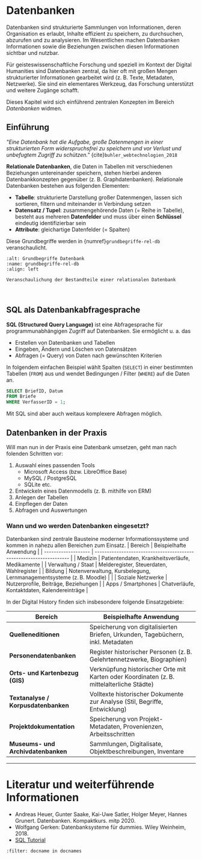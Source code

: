 # Datenbanken
 
Datenbanken sind strukturierte Sammlungen von Informationen, deren Organisation es erlaubt, Inhalte effizient zu speichern, zu durchsuchen, abzurufen und zu analysieren. Im Wesentlichen machen Datenbanken Informationen sowie die Beziehungen zwischen diesen Informationen sichtbar und nutzbar. 

Für geisteswissenschaftliche Forschung und speziell im Kontext der Digital Humanities sind Datenbanken zentral, da hier oft mit großen Mengen strukturierter Informationen gearbeitet wird (z. B. Texte, Metadaten, Netzwerke). Sie sind ein elementares Werkzeug, das Forschung unterstützt und weitere Zugänge schafft.

Dieses Kapitel wird sich einführend zentralen Konzepten im Bereich *Datenbanken* widmen.

## Einführung

*"Eine Datenbank hat die Aufgabe, große Datenmengen in einer strukturierten Form widerspruchsfrei zu speichern und vor Verlust und unbefugtem Zugriff zu schützen."* {cite}`buhler_webtechnologien_2018`


**Relationale Datenbanken**, die Daten in Tabellen mit verschiedenen Beziehungen untereinander speichern, stehen hierbei anderen Datenbankkonzepten gegenüber (z. B. Graphdatenbanken). Relationale Datenbanken bestehen aus folgenden Elementen:
- **Tabelle**: strukturierte Darstellung großer Datenmengen, lassen sich sortieren, filtern und miteinander in Verbindung setzen
- **Datensatz / Tupel**: zusammengehörende Daten (= Reihe in Tabelle), besteht aus mehreren **Datenfelder** und muss über einen **Schlüssel** eindeutig identifizierbar sein
- **Attribute**: gleichartige Datenfelder (= Spalten)

Diese Grundbegriffe werden in {numref}`grundbegriffe-rel-db` veranschaulicht. 

```{figure} ../img/grundbegriffe-db.png
:alt: Grundbegriffe Datenbank
:name: grundbegriffe-rel-db
:align: left

Veranschaulichung der Bestandteile einer relationalen Datenbank
```
<br/>

## SQL als Datenbankabfragesprache

**SQL (Structured Query Language)** ist eine Abfragesprache für programmunabhängigen Zugriff auf Datenbanken. Sie ermöglicht u. a. das
- Erstellen von Datenbanken und Tabellen
- Eingeben, Ändern und Löschen von Datensätzen
- Abfragen (= Query) von Daten nach gewünschten Kriterien

In folgendem einfachen Beispiel wählt Spalten (`SELECT`) in einer bestimmten Tabellen (`FROM`) aus und wendet Bedingungen / Filter (`WHERE`) auf die Daten an.
```sql
SELECT BriefID, Datum 
FROM Briefe 
WHERE VerfasserID = 1;
```

Mit SQL sind aber auch weitaus komplexere Abfragen möglich.

## Datenbanken in der Praxis
Will man nun in der Praxis eine Datenbank umsetzen, geht man nach folenden Schritten vor:
1. Auswahl eines passenden Tools
    - Microsoft Access (bzw. LibreOffice Base)
    - MySQL / PostgreSQL
    - SQLite etc. 
2. Entwickeln eines Datenmodells (z. B. mithilfe von ERM)
3. Anlegen der Tabellen
4. Einpflegen der Daten
5. Abfragen und Auswertungen


### Wann und wo werden Datenbanken eingesetzt?

Datenbanken sind zentrale Bausteine moderner Informationssysteme und kommen in nahezu allen Bereichen zum Einsatz.
| Bereich             | Beispielhafte Anwendung                                             |
| ------------------- | ------------------------------------------------------------------- |
| Medizin             | Patientendaten, Krankheitsverläufe, Medikamente                     |
| Verwaltung / Staat  | Melderegister, Steuerdaten, Wahlregister                            |
| Bildung             | Notenverwaltung, Kursbelegung, Lernmanagementsysteme (z. B. Moodle) |     |
| Soziale Netzwerke   | Nutzerprofile, Beiträge, Beziehungen                                |
| Apps / Smartphones  | Chatverläufe, Kontaktdaten, Kalendereinträge                        |

In der Digital History finden sich insbesondere folgende Einsatzgebiete:

Bereich                               | Beispielhafte Anwendung                                                                   |
| ------------------------------------- | ----------------------------------------------------------------------------------------- |
| **Quelleneditionen**                  | Speicherung von digitalisierten Briefen, Urkunden, Tagebüchern, inkl. Metadaten           |
| **Personendatenbanken**               | Register historischer Personen (z. B. Gelehrtennetzwerke, Biographien)                    |
| **Orts- und Kartenbezug (GIS)**       | Verknüpfung historischer Orte mit Karten oder Koordinaten (z. B. mittelalterliche Städte) |              |
| **Textanalyse / Korpusdatenbanken**   | Volltexte historischer Dokumente zur Analyse (Stil, Begriffe, Entwicklung)                |
| **Projektdokumentation**              | Speicherung von Projekt-Metadaten, Provenienzen, Arbeitsschritten                         |
| **Museums- und Archivdatenbanken**    | Sammlungen, Digitalisate, Objektbeschreibungen, Inventare                                 |

---
# Literatur und weiterführende Informationen
- Andreas Heuer, Gunter Saake, Kai-Uwe Satler, Holger Meyer, Hannes Grunert. Datenbanken. Kompaktkurs. mitp 2020.
- Wolfgang Gerken: Datenbanksysteme für dummies. Wiley Weinheim, 2018.
- [SQL Tutorial](https://www.w3schools.com/sql/)

```{bibliography}
:filter: docname in docnames
```